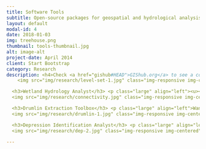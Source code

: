 ```yaml
---
title: Software Tools
subtitle: Open-source packages for geospatial and hydrological analysis
layout: default
modal-id: 4
date: 2018-01-03
img: treehouse.png
thumbnail: tools-thumbnail.jpg
alt: image-alt
project-date: April 2014
client: Start Bootstrap
category: Research
description: <h4>Check <a href="gishub#HEAD">GIShub.org</a> to see a complete list of software tools and packages I developed.</h4> <ul><li style="margin:10px" align="left">Level-set Method for Delineating Topographic Hierarchy</li><li style="margin:10px" align="left">Wetland Hydrology Analyst</li><li style="margin:10px" align="left">Drumlin Extraction Toolbox</li><li style="margin:10px" align="left">Depression Identification Analyst</li></ul><hr> <h3>Level-set Method for Delineating Topographic Hierarchy</h3> <p class="large" align="left"><u><strong>Wu, Q.</strong></u>, Lane, C.R., Wang, L., Vanderhoof, M.K., Christensen, J.R., & Liu, H. (2018). Efficient Delineation of Nested Depression Hierarchy in Digital Elevation Models for Hydrological Analysis Using Level-Set Methods. <em>Journal of the American Water Resources Association</em>. 1-15. DOI:10.1111/1752-1688.12689. (in press) (<a href="gishub#2018-JAWRA">download</a>)</p>
    <img src="img/research/level-set-1.jpg" class="img-responsive img-centered""></img><img src="img/research/level-set-2.jpg" class="img-responsive img-centered""></img><hr>

  <h3>Wetland Hydrology Analyst</h3> <p class="large" align="left"><u><strong>Wu, Q.</strong></u> & Lane, C.R. (2017). Delineating wetland catchments and modeling hydrologic connectivity using LiDAR data and aerial imagery.<em>Hydrology and Earth System Sciences</em>. 21, 3579-3595. DOI:10.5194/hess-21-3579-2017 (<a href="gishub#2017-HESS">download</a>)</p>
  <img src="img/research/connectivity.jpg" class="img-responsive img-centered""><hr>

  <h3>Drumlin Extraction Toolbox</h3> <p class="large" align="left">Wang, S., <strong><u>Wu. Q.</u>*</strong>, & Ward, D. (2017). Automated extraction and characterization of drumlins using a localized contour-tree approach. <em>International Journal of Applied Earth Observation and Geoinformation</em>. 62, 144-156. DOI:10.1016/j.jag.2017.06.006 (<a href="gishub#2017-JAG">download</a>)</p>
  <img src="img/research/drumlin-1.jpg" class="img-responsive img-centered"">  <img src="img/research/drumlin-2.jpg" class="img-responsive img-centered""><hr>

  <h3>Depression Identification Analyst</h3> <p class="large" align="left"><u><strong>Wu, Q.</strong></u>, Liu, H., Wang, S., Yu, B., Beck, R., & Hinkel, K. (2015). A localized contour tree method for deriving geometric and topologic properties of complex surface depressions based on high resolution topographical data. <em>International Journal of Geographical Information Science</em>. 29:12, 2041-2060. DOI:10.1080/13658816.2015.1038719 (<a href="gishub#2015-IJGIS">download</a>)</p>
  <img src="img/research/dep-2.jpg" class="img-responsive img-centered"">  <img src="img/research/dep-3.jpg" class="img-responsive img-centered""><img src="img/research/dep-4.jpg" class="img-responsive img-centered""><hr>

---
```

